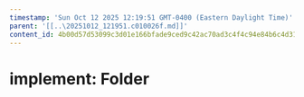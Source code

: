 ```yaml
---
timestamp: 'Sun Oct 12 2025 12:19:51 GMT-0400 (Eastern Daylight Time)'
parent: '[[..\20251012_121951.c010026f.md]]'
content_id: 4b00d57d53099c3d01e166bfade9ced9c42ac70ad3c4f4c94e84b6c4d31e86ab
---
```


# implement: Folder
